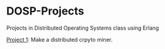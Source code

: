 # DOSP-Projects
Projects in Distributed Operating Systems class using Erlang 

[Project 1](https://github.com/drone911/DOSP-Projects/tree/main/project1): Make a distributed crpyto miner.
